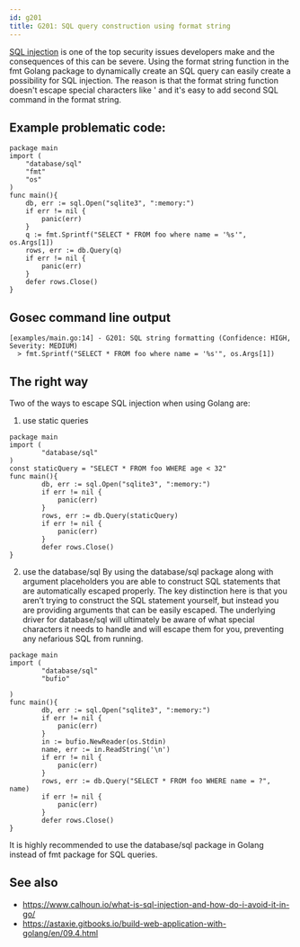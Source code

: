 ```yaml
---
id: g201
title: G201: SQL query construction using format string
---
```


[SQL injection](https://en.wikipedia.org/wiki/SQL_injection) is one of the top security issues developers make and the consequences of this can be severe. 
Using the format string function in the fmt Golang package to dynamically create an SQL query can easily create a possibility for SQL injection. The reason is that the format string function doesn't escape special characters like ' and it's easy to add second SQL command in the format string.

## Example problematic code:

```
package main
import (
	"database/sql"
	"fmt"
	"os"
)
func main(){
	db, err := sql.Open("sqlite3", ":memory:")
	if err != nil {
		panic(err)
	}
	q := fmt.Sprintf("SELECT * FROM foo where name = '%s'", os.Args[1])
	rows, err := db.Query(q)
	if err != nil {
		panic(err)
	}
	defer rows.Close()
}
```

## Gosec command line output

```
[examples/main.go:14] - G201: SQL string formatting (Confidence: HIGH, Severity: MEDIUM)
  > fmt.Sprintf("SELECT * FROM foo where name = '%s'", os.Args[1])
```

## The right way

Two of the ways to escape SQL injection when using Golang are:

1) use static queries

```
package main
import (
		"database/sql"
)
const staticQuery = "SELECT * FROM foo WHERE age < 32"
func main(){
		db, err := sql.Open("sqlite3", ":memory:")
		if err != nil {
			panic(err)
		}
		rows, err := db.Query(staticQuery)
		if err != nil {
			panic(err)
		}
		defer rows.Close()
}
```

2) use the database/sql
By using the database/sql package along with argument placeholders you are able to construct SQL statements that are automatically escaped properly. 
The key distinction here is that you aren’t trying to construct the SQL statement yourself, but instead you are providing arguments that can be easily escaped. The underlying driver for database/sql will ultimately be aware of what special characters it needs to handle and will escape them for you, preventing any nefarious SQL from running.


```
package main
import (
		"database/sql"
		"bufio"

)
func main(){
		db, err := sql.Open("sqlite3", ":memory:")
		if err != nil {
			panic(err)
		}
		in := bufio.NewReader(os.Stdin)
		name, err := in.ReadString('\n')
		if err != nil {
			panic(err)
		}
		rows, err := db.Query("SELECT * FROM foo WHERE name = ?", name)
		if err != nil {
			panic(err)
		}
		defer rows.Close()
}
```

It is highly recommended to use the database/sql package in Golang instead of fmt package for SQL queries. 

## See also

* https://www.calhoun.io/what-is-sql-injection-and-how-do-i-avoid-it-in-go/
* https://astaxie.gitbooks.io/build-web-application-with-golang/en/09.4.html 
